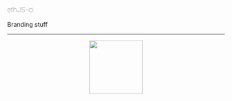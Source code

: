<h3 style="font-weight:100"> ethJS-ci</h3>
Branding stuff
<hr>


<center>
<img width="124" src="https://github.com/cassiopaia/ethJS-ci/blob/master/ethJS_logo/github-icon/ethJS-git-logo-icon.png" />
</center>
